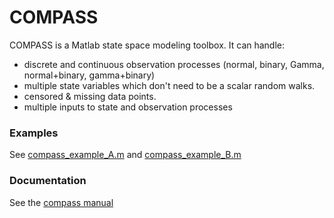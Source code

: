 # COMPASS
COMPASS is a Matlab state space modeling toolbox. It can handle:
+  discrete and continuous observation processes (normal, binary, Gamma, normal+binary, gamma+binary)
+  multiple state variables which don't need to be a scalar random walks.
+  censored & missing data points.
+  multiple inputs to state and observation processes

### Examples ###
See [compass_example_A.m](COMPASS_StateSpaceToolbox/compass_example_A.m) and [compass_example_B.m](COMPASS_StateSpaceToolbox/compass_example_B.m)

### Documentation ###
See the [compass manual](compass_manual.docx)
